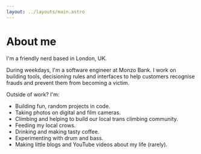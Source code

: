 ```yaml
---
layout: ../layouts/main.astro
---
```


# About me

I'm a friendly nerd based in London, UK.

During weekdays, I'm a software engineer at Monzo Bank. I work on building
tools, decisioning rules and interfaces to help customers recognise frauds and
prevent them from becoming a victim.

Outside of work? I'm:

* Building fun, random projects in code.
* Taking photos on digital and film cameras.
* Climbing and helping to build our local trans climbing community.
* Feeding my local crows.
* Drinking and making tasty coffee.
* Experimenting with drum and bass.
* Making little blogs and YouTube videos about my life (rarely).
